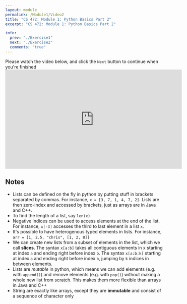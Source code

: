 ```yaml
---
layout: module
permalink: /Module1/Video2
title: "CS 472: Module 1: Python Basics Part 2"
excerpt: "CS 472: Module 1: Python Basics Part 2"

info:
  prev: "./Exercise1"
  next: "./Exercise2"
  comments: "true"
---
```


<p>
Please watch the video below, and click the <code>Next</code> button to continue when you're finished

<iframe width="560" height="315" src="https://www.youtube.com/embed/znN2wDriwAs" frameborder="0" allow="accelerometer; autoplay; clipboard-write; encrypted-media; gyroscope; picture-in-picture" allowfullscreen></iframe>

<h2>Notes</h2>

<ul>
<li>Lists can be defined on the fly in python by putting stuff in brackets separated by commas.  For instance, <code>x = [3, 7, 1, 4, 7, 2]</code>.  Lists are then zero-index and accessed by brackets, just as arrays are in Java and C++.</li>
<li>To find the length of a list, say <code>len(x)</code></li>
<li>Negative indices can be used to access elements at the end of the list.  For instance, <code>x[-3]</code> accesses the third to last element in a list <code>x</code>.</li>
<li>It's possible to have heterogenous typed elements in lists.  For instance, <code>arr = [1, 2.5, "chris", [1, 2, 8]]</code></li>
<li>We can create new lists from a subset of elements in the list, which we call <b>slices</b>.  The syntax <code>x[a:b]</code> takes all contiguous elements in x starting at index <code>a</code> and ending right before index <code>b</code>.  The syntax <code>x[a:b:k]</code> starting at index <code>a</code> and ending right before index <code>b</code>, jumping by <code>k</code> indices in between elements.</li>
<li>Lists are <i>mutable</i> in python, which means we can add elements (e.g. with <code>append()</code>) and remove elements (e.g. with <code>pop()</code>) without making a whole new list from scratch.  This makes them more flexible than arrays in Java and C++</li>
<li>String are exactly like arrays, except they are <b>immutable</b> and consist of a sequence of character only</li>
</ul>